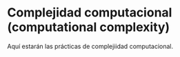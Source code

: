 # Complejidad computacional (computational complexity)

Aquí estarán las prácticas de complejiidad computacional.
